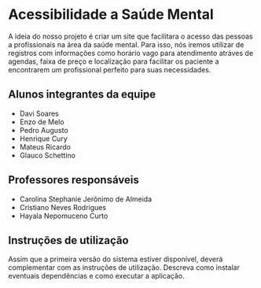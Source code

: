 # Acessibilidade a Saúde Mental

A ideia do nosso projeto é criar um site que facilitara o acesso das pessoas a profissionais na área da saúde mental. Para isso, nós iremos utilizar de registros com informações como horário vago para atendimento atráves de agendas, faixa de preço e localização para facilitar os paciente a encontrarem um profissional perfeito para suas necessidades.

## Alunos integrantes da equipe

* Davi Soares
* Enzo de Melo
* Pedro Augusto
* Henrique Cury
* Mateus Ricardo
* Glauco Schettino 

## Professores responsáveis

* Carolina Stephanie Jerônimo de Almeida
* Cristiano Neves Rodrigues
* Hayala Nepomuceno Curto

## Instruções de utilização

Assim que a primeira versão do sistema estiver disponível, deverá complementar com as instruções de utilização. Descreva como instalar eventuais dependências e como executar a aplicação.
